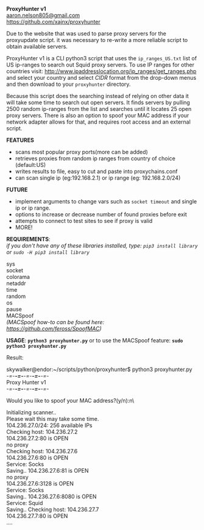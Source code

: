 **ProxyHunter v1**\
aaron.nelson805@gmail.com\
https://github.com/xajnx/proxyhunter

Due to the website that was used to parse proxy servers for the proxyupdate script.
it was necessary to re-write a more reliable script to obtain available servers.

ProxyHunter v1 is a CLI python3 script that  uses the `ip_ranges_US.txt` list of US ip-ranges to search out
Squid proxy servers. To use IP ranges for other countries visit: http://www.ipaddresslocation.org/ip_ranges/get_ranges.php and select your
country and select *CIDR* format from the drop-down menus and then download to your `proxyhunter` directory.

Because this script does the searching instead of relying on other data it will take some 
time to search out open servers. It finds servers by pulling 2500 random ip-ranges from the
list and searches until it locates 25 open proxy servers. There is also an option to spoof
your MAC address if your network adapter allows for that, and requires root access and an external script.

**FEATURES**
 - scans most popular proxy ports(more can be added)
 - retrieves proxies from random ip ranges from country of choice (default:US)
 - writes results to file, easy to cut and paste into proxychains.conf
 - can scan single ip (eg:192.168.2.1) or ip range (eg: 192.168.2.0/24)

 
**FUTURE**
 - implement arguments to change vars such as `socket timeout` and single ip or ip range.
 - options to increase or decrease number of found proxies before exit
 - attempts to connect to test sites to see if proxy is valid
 - MORE!
 
**REQUIREMENTS**:\
*if you don't have any of these libraries installed, type: `pip3 install library` 
or `sudo -H pip3 install library`*

sys\
socket\
colorama\
netaddr\
time\
random\
os\
pause\
MACSpoof\
*(MACSpoof how-to can be found here: https://github.com/feross/SpoofMAC)*

**USAGE**:
**`python3 proxyhunter.py`**
or to use the MACSpoof feature: **`sudo python3 proxyhunter.py`**

Result:

skywalker@endor:~/scripts/python/proxyhunter$ python3 proxyhunter.py\
_-=-__-=-__-=-__-=-__-=-_\
    Proxy Hunter v1\
_-=-__-=-__-=-__-=-__-=-_

Would you like to spoof your MAC address?(y/n):n\

Initializing scanner..\
Please wait this may take some time.\
104.236.27.0/24: 256 available IPs\
Checking host: 104.236.27.2\
104.236.27.2:80 is OPEN\
no proxy\
Checking host: 104.236.27.6\
104.236.27.6:80 is OPEN\
Service: Socks\
Saving..
104.236.27.6:81 is OPEN\
no proxy\
104.236.27.6:3128 is OPEN\
Service: Socks\
Saving..
104.236.27.6:8080 is OPEN\
Service: Squid\
Saving..
Checking host: 104.236.27.7\
104.236.27.7:80 is OPEN\
....



